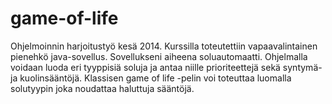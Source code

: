 game-of-life
============

Ohjelmoinnin harjoitustyö kesä 2014. Kurssilla toteutettiin vapaavalintainen pienehkö
java-sovellus. Sovellukseni aiheena soluautomaatti. Ohjelmalla voidaan luoda eri
tyyppisiä soluja ja antaa niille prioriteettejä sekä syntymä- ja kuolinsääntöjä.
Klassisen game of life -pelin voi toteuttaa luomalla solutyypin joka noudattaa
haluttuja sääntöjä.
